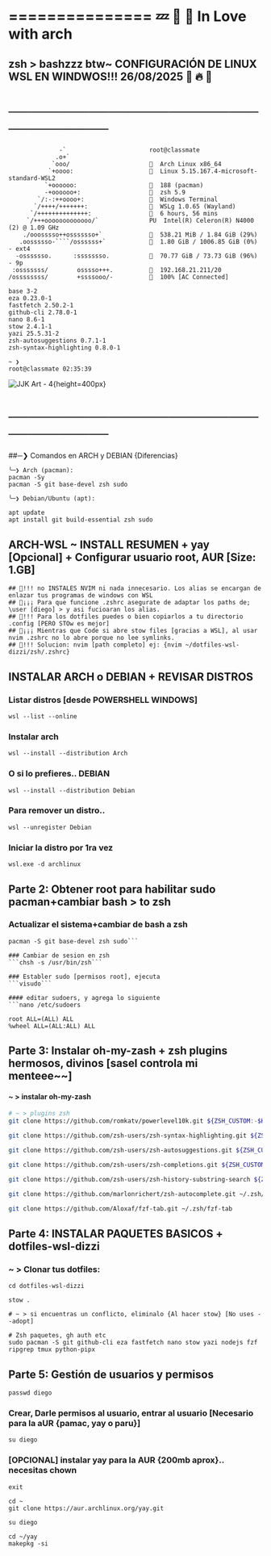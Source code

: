 
# =============== 💤 🔮 🗿 In Love with arch 
##   zsh > bashzzz btw~  CONFIGURACIÓN DE LINUX WSL EN WINDWOS!!! 26/08/2025 🔮 🔥 🚀
# ───────────────────────────────────

                  -`                       root@classmate
                 .o+`
                `ooo/                        Arch Linux x86_64
               `+oooo:                       Linux 5.15.167.4-microsoft-standard-WSL2
              `+oooooo:                      188 (pacman)
              -+oooooo+:                     zsh 5.9
            `/:-:++oooo+:                    Windows Terminal
           `/++++/+++++++:                   WSLg 1.0.65 (Wayland)
          `/++++++++++++++:                  6 hours, 56 mins
         `/+++ooooooooooooo/`              PU  Intel(R) Celeron(R) N4000 (2) @ 1.09 GHz
        ./ooosssso++osssssso+`             󰍛  538.21 MiB / 1.84 GiB (29%)
       .oossssso-````/ossssss+`            󰋊  1.80 GiB / 1006.85 GiB (0%) - ext4
      -osssssso.      :ssssssso.           󰋊  70.77 GiB / 73.73 GiB (96%) - 9p
     :osssssss/        osssso+++.          󰛿  192.168.21.211/20
    /ossssssss/        +ssssooo/-          󰁹  100% [AC Connected]

```~ ❯ pacman -Qet | tail -n 20                                                                                 root@classmate 02:35:36
base 3-2
eza 0.23.0-1
fastfetch 2.50.2-1
github-cli 2.78.0-1
nano 8.6-1
stow 2.4.1-1
yazi 25.5.31-2
zsh-autosuggestions 0.7.1-1
zsh-syntax-highlighting 0.8.0-1

~ ❯                                                                     root@classmate 02:35:39
```

![JJK  Art - 4](https://github.com/user-attachments/assets/50fd1d94-5478-4997-84d0-1e4187b28902){height=400px}

# ───────────────────────────────────

##─❯ Comandos en ARCH y DEBIAN {Diferencias}
```
╰─❯ Arch (pacman):
pacman -Sy
pacman -S git base-devel zsh sudo

╰─❯ Debian/Ubuntu (apt):

apt update
apt install git build-essential zsh sudo
```

## ARCH-WSL ~ INSTALL RESUMEN + yay [Opcional] + Configurar usuario root, AUR [Size: 1.GB]

```
## 📌!!! no INSTALES NVIM ni nada innecesario. Los alias se encargan de enlazar tus programas de windows con WSL
## 📌¡¡¡ Para que funcione .zshrc asegurate de adaptar los paths de; \user [diego] > y asi fucioaran los alias.
## 📌!!! Para los dotfiles puedes o bien copiarlos a tu directorio .config [PERO STOw es mejor]
## 📌¡¡¡ Mientras que Code si abre stow files [gracias a WSL], al usar nvim .zshrc no lo abre porque no lee symlinks.
## 📌!!! Solucion: nvim [path completo] ej: {nvim ~/dotfiles-wsl-dizzi/zsh/.zshrc}
```

##                      INSTALAR ARCH o DEBIAN + REVISAR DISTROS
### Listar distros [desde POWERSHELL WINDOWS]
```wsl --list --online```
### Instalar arch
```wsl --install --distribution Arch```

### O si lo prefieres.. DEBIAN
```wsl --install --distribution Debian```

### Para remover un distro..
```wsl --unregister Debian```

### Iniciar la distro por 1ra vez
```wsl.exe -d archlinux```

##             Parte 2: Obtener root para habilitar sudo pacman+cambiar bash > to zsh

### Actualizar el sistema+cambiar de bash a zsh
```pacman -Sy
pacman -S git base-devel zsh sudo```

### Cambiar de sesion en zsh
```chsh -s /usr/bin/zsh```

### Establer sudo [permisos root], ejecuta
```visudo```

#### editar sudoers, y agrega lo siguiente
```nano /etc/sudoers
```

```
root ALL=(ALL) ALL
%wheel ALL=(ALL:ALL) ALL
```

##             Parte 3: Instalar oh-my-zash + zsh plugins hermosos, divinos [sasel controla mi menteee~~]

#### ~ > instalar oh-my-zash
```sh -c "$(curl -fsSL https://raw.githubusercontent.com/ohmyzsh/ohmyzsh/master/tools/install.sh)"
# ~ > plugins zsh
git clone https://github.com/romkatv/powerlevel10k.git ${ZSH_CUSTOM:-$HOME/.oh-my-zsh/custom}/themes/powerlevel10k

git clone https://github.com/zsh-users/zsh-syntax-highlighting.git ${ZSH_CUSTOM:-$HOME/.oh-my-zsh/custom}/plugins/zsh-syntax-highlighting

git clone https://github.com/zsh-users/zsh-autosuggestions.git ${ZSH_CUSTOM:-$HOME/.oh-my-zsh/custom}/plugins/zsh-autosuggestions

git clone https://github.com/zsh-users/zsh-completions.git ${ZSH_CUSTOM:-$HOME/.oh-my-zsh/custom}/plugins/zsh-completions

git clone https://github.com/zsh-users/zsh-history-substring-search ${ZSH_CUSTOM:-$HOME/.oh-my-zsh/custom}/plugins/zsh-history-substring-search

git clone https://github.com/marlonrichert/zsh-autocomplete.git ~/.zsh/zsh-autocomplete

git clone https://github.com/Aloxaf/fzf-tab.git ~/.zsh/fzf-tab
```

##                      Parte 4: INSTALAR PAQUETES BASICOS + dotfiles-wsl-dizzi

### ~ > Clonar tus dotfiles:
```git clone https://github.com/dizzi1222/dotfiles-wsl-dizzi
cd dotfiles-wsl-dizzi

stow .

# ~ > si encuentras un conflicto, eliminalo {Al hacer stow} [No uses --adopt]

# Zsh paquetes, gh auth etc
sudo pacman -S git github-cli eza fastfetch nano stow yazi nodejs fzf ripgrep tmux python-pipx

```

##                    Parte 5: Gestión de usuarios y permisos

```useradd -m -g users -G wheel diego
passwd diego
```

### Crear, Darle permisos al usuario, entrar al usuario [Necesario para la aUR {pamac, yay o paru}]
```chown -R diego:users /home/diego/yay
su diego
```

### [OPCIONAL] instalar yay para la AUR {200mb aprox}.. necesitas chown 
```# ~ > {si te  encuentras en "diego".. sal y ve a root}
exit 

cd ~
git clone https://aur.archlinux.org/yay.git

su diego

cd ~/yay
makepkg -si
```

